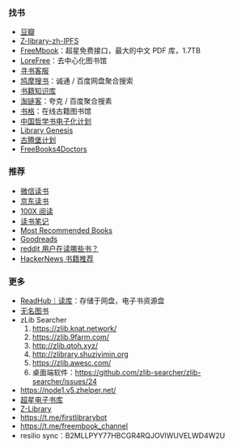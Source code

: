 ### 找书

- [豆瓣](https://www.douban.com/)
- [Z-library-zh-IPFS](https://bk.hallowlib.org/)
- [FreeMbook](https://freembook.com/)：超星免费接口，最大的中文 PDF 库，1.7TB
- [LoreFree](https://ebook2.lorefree.com/)：去中心化图书馆
- [寻书客服](https://ebooks.pages.dev/)
- [鸠摩搜书](https://www.jiumodiary.com/)：诚通 / 百度网盘聚合搜索
- [书籍知识库](https://book.zhishikoo.com/)
- [淘链客](https://www.toplinks.cc/s/)：夸克 / 百度聚合搜素
- [书格](https://new.shuge.org/)：在线古籍图书馆
- [中国哲学书电子化计划](https://ctext.org/zh)
- [Library Genesis](http://libgen.rs)
- [古腾堡计划](http://www.gutenberg.org)
- [FreeBooks4Doctors](http://freebooks4doctors.com/)

### 推荐

- [微信读书](https://weread.qq.com/)
- [京东读书](https://m-tob.jd.com/)
- [100X 阅读](https://100x.today/)
- [读书笔记](https://reading.geek-docs.com/)
- [Most Recommended Books](https://mostrecommendedbooks.com/)
- [Goodreads](https://goodreads.com)
- [reddit 用户在读哪些书？](https://www.redditreads.com/)
- [HackerNews 书籍推荐](https://hacker-recommended-books.vercel.app/category/0/all-time/page/0/0)

### 更多

- [ReadHub｜读库](https://pan.readhub.one/)：存储于网盘，电子书资源盘
- [无名图书](https://www.book123.info/)
- zLib Searcher
  1. <https://zlib.knat.network/>
  2. <https://zlib.9farm.com/>
  3. <http://zlib.qtoh.xyz/>
  4. <http://zlibrary.shuziyimin.org>
  5. <https://zlib.awesc.com/>
  6. 桌面端软件：<https://github.com/zlib-searcher/zlib-searcher/issues/24>
- <https://node1.v5.zhelper.net/>
- [超星电子书库](https://beta.ssdown.org/)
- [Z-Library](https://z-lib.is/)
- <https://t.me/firstlibrarybot>
- <https://t.me/freembook_channel>
- resilio sync：B2MLLPYY77HBCGR4RQJOVIWUVELWD4W2U